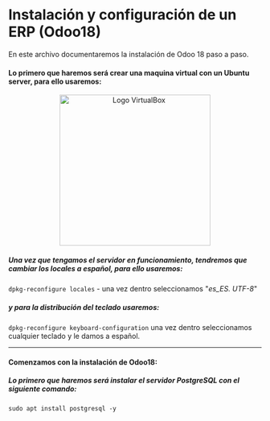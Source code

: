 # Instalación y configuración de un ERP (Odoo18)
En este archivo documentaremos la instalación de Odoo 18 paso a paso.

#### Lo primero que haremos será crear una maquina virtual con un Ubuntu server, para ello usaremos:
<p align="center">
  <img src="https://cdn.freebiesupply.com/logos/large/2x/virtualbox-logo-png-transparent.png" alt="Logo VirtualBox" width="300"/>
</p>

##### Una vez que tengamos el servidor en funcionamiento, tendremos que cambiar los locales a español, para ello usaremos:
`dpkg-reconfigure locales` - una vez dentro seleccionamos "*es_ES. UTF-8*"
##### y para la distribución del teclado usaremos:
`dpkg-reconfigure keyboard-configuration` una vez dentro seleccionamos cualquier teclado y le damos a español.

---
#### Comenzamos con la instalación de Odoo18:
##### Lo primero que haremos será instalar el servidor PostgreSQL con el siguiente comando:
`sudo apt install postgresql -y`
